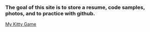 ### The goal of this site is to store a resume, code samples, photos, and to practice with github.




[My Kitty Game](MatchingGame.html)



